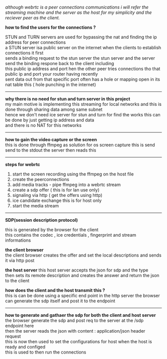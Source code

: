 _although webrtc is a peer connections communications i will refer the streaming machine and the server as the host for my simplicity and the reciever peer as the client._ 

__how to find the users for the connections ?__<br>

STUN and TURN servers are used for bypassing the nat and finding the ip address for peer connections\
a STUN server isa public server on the internet when the clients to establish connections it first\
sends a binding request to the stun server the stun server and the server send the binding respone back to the client including\
this public ip address and port hen the other peer tries connections tho that public ip and port your router having recently\
sent data out from that specific port often has a hole or mapping open in its nat table this ( hole punching in the internet)
___

__why there is no need for stun and turn server in this project__\
my main motive is implementing this streaming for local networks and this is done through sharing data among same subnet\
hence we don't need ice server for stun and turn  for find the works this can be done by just getting ip address and data\
and there is no NAT for this networks
___

__how to gain the video capture or the screen__\
this is done through ffmpeg as solution for os screen capture this is send send to the stdout the server then reads this
___

__steps for webrtc__
1. start the screen recording using the ffmpeg on the host file
2. create the peerconnections 
3. add media tracks - pipe ffmpeg into a webrtc stream 
4. create a sdp offer ( this is for lan use only)
5. signaling via http ( get the offers using http)
6. ice candidate exchange this is for host only 
7. start the media stream 
---

__SDP(session description protocol)__

this is generated by the browser for the client <br>
this contains the codec , ice credentials , fingerprint and stream informations <br>

__the client browser__<br>
the client browser creates the offer and set the local descriptions and sends it via http post<br>

__the host server__
this host server accepts the json for sdp and the type <br> 
then sets its remote description and creates the answer and return the json to the client 

__how does the client and the host transmit this ?__<br>
this is can be done using a specific end point in the http server the browser can generate the sdp itself and post it to the endpoint

---
__how to generate and gathaer the sdp for both the client and host server__<br> 
the browser generate the sdp and post req to the server at the /sdp endpoint here<br> 
then the server reads the json with content : application/json header request<br> 
this is now then used to set the configurations for host when the host is ready and configed<br> 
this is used to then run the connections 
